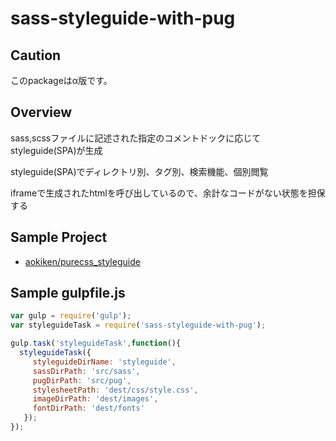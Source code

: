 sass-styleguide-with-pug
===
## Caution
このpackageはα版です。

## Overview
sass,scssファイルに記述された指定のコメントドックに応じてstyleguide(SPA)が生成

styleguide(SPA)でディレクトリ別、タグ別、検索機能、個別閲覧

iframeで生成されたhtmlを呼び出しているので、余計なコードがない状態を担保する

## Sample Project
* [aokiken/purecss_styleguide](https://github.com/aokiken/purecss_styleguide)

## Sample gulpfile.js
```js
var gulp = require('gulp');
var styleguideTask = require('sass-styleguide-with-pug');

gulp.task('styleguideTask',function(){
  styleguideTask({
     styleguideDirName: 'styleguide',
     sassDirPath: 'src/sass',
     pugDirPath: 'src/pug',
     stylesheetPath: 'dest/css/style.css',
     imageDirPath: 'dest/images',
     fontDirPath: 'dest/fonts'
   });
});
```
